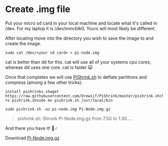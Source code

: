 # Create .img file

Put your micro sd card in your local machine and locate what it's called in /dev. For my laptop it is /dev/mmcblk0. Yours will most likely be different.

After locating move into the directory you wish to save the image to and create the image.

```text
sudo cat /dev/<your sd card> > pi-node.img
```

 cat is better than dd for this. cat will use all of your systems cpu cores, whereas dd uses one core. cat is faster 🙀

Once that completes we will use [PiShrink.sh](https://github.com/Drewsif/PiShrink) to deflate partitions and compress \(among a few other tricks\).

```text
install pishrinks.shwget https://raw.githubusercontent.com/Drewsif/PiShrink/master/pishrink.shchmod +x pishrink.shsudo mv pishrink.sh /usr/local/bin
```

```text
sudo pishrink.sh -az pi-node.img Pi-Node.img.gz
```

> pishrink.sh: Shrunk Pi-Node.img.gz from 7.5G to 1.3G ...

And there you have it! 🧙♂

Download [Pi-Node.img.gz](https://db.adamantium.online/Pi-Node.img.gz)​

